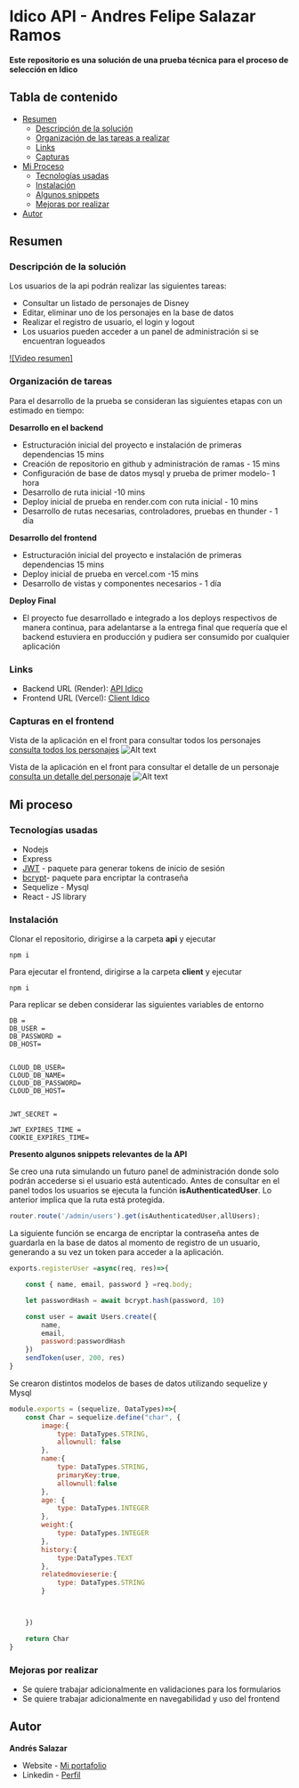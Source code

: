 # Idico API - Andres Felipe Salazar Ramos

**Este repositorio es una solución de una prueba técnica para el proceso de selección en Idico**

## Tabla de contenido

- [Resumen](#resumen)
  - [Descripción de la solución](#descripción-de-la-solución)
  - [Organización de las tareas a realizar](#organización-de-tareas)
  - [Links](#links)
  - [Capturas](#capturas-en-el-frontend)
- [Mi Proceso](#my-process)
  - [Tecnologías usadas](#tecnologías-usadas)
  - [Instalación](#instalación)
  - [Algunos snippets](#algunos-snippets)
  - [Mejoras por realizar](#mejoras-por-realizar)
- [Autor](#autor)




## Resumen

### Descripción de la solución

Los usuarios de la api podrán realizar las siguientes tareas:

- Consultar un listado de personajes de Disney
- Editar, eliminar uno de los personajes en la base de datos
- Realizar el registro de usuario, el login y logout
- Los usuarios pueden acceder a un panel de administración si se encuentran logueados


[![Video resumen]](https://youtu.be/cAZEAxWJa4s)

### Organización de tareas

Para el desarrollo de la prueba se consideran las siguientes etapas con un estimado en tiempo:

**Desarrollo en el backend**

- Estructuración inicial del proyecto e instalación de primeras dependencias 15 mins
- Creación de repositorio en github y administración de ramas - 15 mins
- Configuración de base de datos mysql y prueba de primer modelo- 1 hora
- Desarrollo de ruta inicial -10 mins
- Deploy inicial de prueba en render.com con ruta inicial - 10 mins
- Desarrollo de rutas necesarias, controladores, pruebas en thunder - 1 día

**Desarrollo del frontend**

- Estructuración inicial del proyecto e instalación de primeras dependencias 15 mins
- Deploy inicial de prueba en vercel.com -15 mins
- Desarrollo de vistas y componentes necesarios  - 1 día

**Deploy Final**
- El proyecto fue desarrollado e integrado a los deploys respectivos de manera continua, para adelantarse a la entrega final que requería que el backend estuviera en producción y pudiera ser consumido por cualquier aplicación

### Links

- Backend URL (Render): [API Idico](https://myidicoapi.onrender.com/)
- Frontend URL (Vercel): [Client Idico](https://apiidico-1utf.vercel.app/getChars)

### Capturas en el frontend

Vista de la aplicación en el front para consultar todos los personajes
[consulta todos los personajes](https://apiidico-1utf.vercel.app/getChars)
![Alt text](image-1.png)

Vista de la aplicación en el front para consultar el detalle de un personaje
[consulta un detalle del personaje](https://apiidico-1utf.vercel.app/char/3)
![Alt text](image-2.png)



## Mi proceso

### Tecnologías usadas

- Nodejs
- Express
- [JWT](https://www.npmjs.com/package/jsonwebtoken) - paquete para generar tokens de inicio de sesión
- [bcrypt](https://www.npmjs.com/package/bcryptjs)- paquete para encriptar la contraseña
- Sequelize - Mysql
- React - JS library


### Instalación

Clonar el repositorio, dirigirse a la carpeta **api** y ejecutar
```
npm i
```
Para ejecutar el frontend, dirigirse a la carpeta **client** y ejecutar
```
npm i
```

Para replicar se deben considerar las siguientes variables de entorno

```
DB =
DB_USER =
DB_PASSWORD =
DB_HOST=


CLOUD_DB_USER=
CLOUD_DB_NAME=
CLOUD_DB_PASSWORD=
CLOUD_DB_HOST=


JWT_SECRET =

JWT_EXPIRES_TIME =
COOKIE_EXPIRES_TIME=
```

**Presento algunos snippets relevantes de la API**

Se creo una ruta simulando un futuro panel de administración donde solo podrán accederse si
el usuario está autenticado. Antes de consultar en el panel todos los usuarios se ejecuta la función **isAuthenticatedUser**. Lo anterior implica que la ruta está protegida.
```js
router.route('/admin/users').get(isAuthenticatedUser,allUsers);
```


La siguiente función se encarga de encriptar la contraseña antes de guardarla en la base de datos al momento de registro de un usuario, generando a su vez un token para acceder a la aplicación.
```js
exports.registerUser =async(req, res)=>{

    const { name, email, password } =req.body;

    let passwordHash = await bcrypt.hash(password, 10)

    const user = await Users.create({
        name,
        email,
        password:passwordHash
    })
    sendToken(user, 200, res)
}
```

Se crearon distintos modelos de bases de datos utilizando sequelize y Mysql
```js
module.exports = (sequelize, DataTypes)=>{
    const Char = sequelize.define("char", {
        image:{
            type: DataTypes.STRING,
            allownull: false
        },
        name:{
            type: DataTypes.STRING,
            primaryKey:true,
            allownull:false
        },
        age: {
            type: DataTypes.INTEGER
        },
        weight:{
            type: DataTypes.INTEGER
        },
        history:{
            type:DataTypes.TEXT
        },
        relatedmovieserie:{
            type: DataTypes.STRING
        }



    })

    return Char
}
```


### Mejoras por realizar

- Se quiere trabajar adicionalmente en validaciones para los formularios
- Se quiere trabajar adicionalmente en navegabilidad y uso del frontend



## Autor
**Andrés Salazar**
- Website - [Mi portafolio](https://andresfelipe.dev)
- Linkedin - [Perfil](https://www.linkedin.com/in/felipe-salazar-7b3923220)




